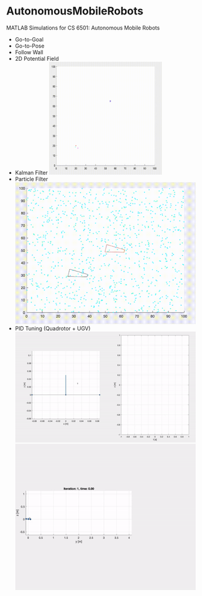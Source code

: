 # AutonomousMobileRobots
MATLAB Simulations for CS 6501: Autonomous Mobile Robots
- Go-to-Goal
- Go-to-Pose
- Follow Wall
- 2D Potential Field
- Kalman Filter
  <img src="/KalmanAndParticleFilters/kalmansim.gif" data-canonical-src="/KalmanAndParticleFilters/kalmansim.gif" width="300" height="300" />
- Particle Filter
  ![Particle Filter Simulation](/KalmanAndParticleFilters/particlesim.gif)
- PID Tuning (Quadrotor + UGV)
  ![PID Tuning Simulation](/QuadrotorSimulations/1D/1dsim.gif)
  ![PID Tuning Simulation](/QuadrotorSimulations/2D/2dsim.gif)
